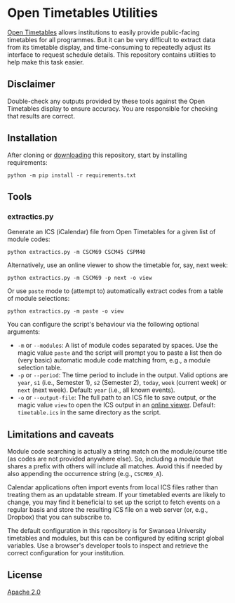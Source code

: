 # Open Timetables Utilities
[Open Timetables](http://opentimetables-help.azurewebsites.net/1.0/Content/Home.htm) allows institutions to easily provide public-facing timetables for all programmes.
But it can be very difficult to extract data from its timetable display, and time-consuming to repeatedly adjust its interface to request schedule details.
This repository contains utilities to help make this task easier.

## Disclaimer
Double-check any outputs provided by these tools against the Open Timetables display to ensure accuracy.
You are responsible for checking that results are correct.


## Installation
After cloning or [downloading](https://github.com/simonrob/opentimetables-utils/archive/refs/heads/main.zip) this repository, start by installing requirements:

```shell
python -m pip install -r requirements.txt
```

## Tools
### extractics.py
Generate an ICS (iCalendar) file from Open Timetables for a given list of module codes:

```shell
python extractics.py -m CSCM69 CSCM45 CSPM40
```

Alternatively, use an online viewer to show the timetable for, say, next week:

```shell
python extractics.py -m CSCM69 -p next -o view
```

Or use `paste` mode to (attempt to) automatically extract codes from a table of module selections:

```shell
python extractics.py -m paste -o view
```

You can configure the script's behaviour via the following optional arguments:
- `-m` or `--modules`: A list of module codes separated by spaces. Use the magic value `paste` and the script will prompt you to paste a list then do (very basic) automatic module code matching from, e.g., a module selection table.
- `-p` or `--period`: The time period to include in the output. Valid options are `year`, `s1` (i.e., Semester 1), `s2` (Semester 2), `today`, `week` (current week) or `next` (next week). Default: `year` (i.e., all known events).
- `-o` or `--output-file`: The full path to an ICS file to save output, or the magic value `view` to open the ICS output in an [online viewer](https://simonrob.github.io/online-ics-feed-viewer/). Default: `timetable.ics` in the same directory as the script.


## Limitations and caveats
Module code searching is actually a string match on the module/course title (as codes are not provided anywhere else).
So, including a module that shares a prefix with others will include all matches.
Avoid this if needed by also appending the occurrence string (e.g., `CSCM69_A`).

Calendar applications often import events from local ICS files rather than treating them as an updatable stream.
If your timetabled events are likely to change, you may find it beneficial to set up the script to fetch events on a regular basis and store the resulting ICS file on a web server (or, e.g., Dropbox) that you can subscribe to.

The default configuration in this repository is for Swansea University timetables and modules, but this can be configured by editing script global variables.
Use a browser's developer tools to inspect and retrieve the correct configuration for your institution.

## License
[Apache 2.0](LICENSE)
